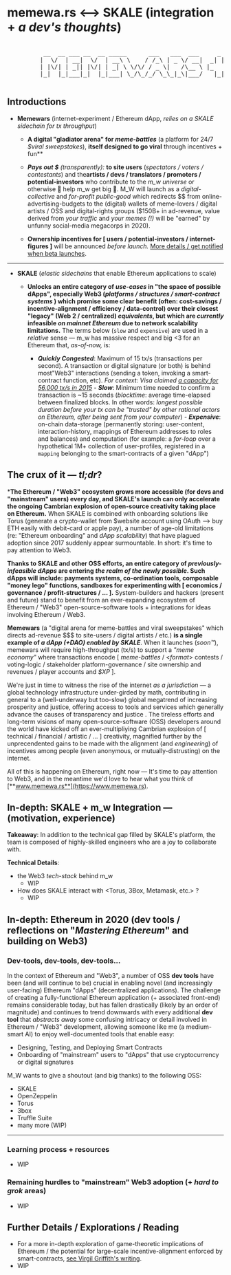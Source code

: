 # memewa.rs <--> SKALE  (integration + *a dev's thoughts*)
<pre>                           
		  __  __ ___ __  __ _____      ___   ___  ___     _     ___ _  __   _   _    ___ 
		 |  \/  | __|  \/  | __\ \    / /_\ | _ \/ __|  _| |_  / __| |/ /  /_\ | |  | __|
		 | |\/| | _|| |\/| | _| \ \/\/ / _ \|   /\__ \ |_   _| \__ \ ' <  / _ \| |__| _| 
		 |_|  |_|___|_|  |_|___| \_/\_/_/ \_\_|_\|___/   |_|   |___/_|\_\/_/ \_\____|___|
                 
</pre>
**Introductions**
---
- 	**Memewars** (internet-experiment / Ethereum dApp, *relies on a SKALE sidechain for tx throughput*) 

	-  **A digital "gladiator arena" for *meme-battles*** (a platform for 24/7 *$viral sweepstakes*), **itself designed to go viral** through incentives + fun**
	
	- ***Pays out $** (transparently):* **to site users** (*spectators / voters / contestants*) and  the**artists / devs / translators / promoters / potential-investors** who contribute to the *m_w universe* or otherwise 🚀 help m_w get big 🚀. M_W will launch as a *digital-collective* and *for-profit public-good* which redirects $$ from online-advertising-budgets to the (digital) wallets of meme-lovers / digital artists / OSS and digital-rights groups ($150B+ in ad-revenue, value derived from *your traffic* and *your memes (!)* will be "earned" by unfunny social-media megacorps in 2020).
	-  **Ownership incentives for [ users / potential-investors / internet-figures ]** will be announced *before launch.*  [More details / get notified when beta launches](https://trello.com/b/gLY2a5Zc/wwwmemewars).

		

---

	
- **SKALE** (*elastic* *sidechains* that enable Ethereum applications to scale)

	-  **Unlocks an entire category of *use-cases* in "the space of possible dApps", especially Web3 (*platforms / structures / smart-contract systems* ) which promise some clear benefit (often: cost-savings / incentive-alignment / efficiency / data-control) over their closest "legacy" (Web 2 / centralized) *equivalents*, but which are *currently* infeasible *on mainnet Ethereum* due to network scalability limitations.** The terms below (`slow` and `expensive`) are used in a *relative* sense — m_w has massive respect and big <3 for an Ethereum that, *as-of-now,* is:
	
		-    ***Quickly Congested***: Maximum of 15  tx/s (transactions per second). A transaction or digital signature (or both) is behind most"Web3" interactions (sending a token, invoking a smart-contract function, etc).   *For context: Visa claimed [a capacity for 56,000 tx/s in 2015](https://usa.visa.com/dam/VCOM/download/corporate/media/visa-fact-sheet-Jun2015.pdf)*
			-   ***Slow***: Minimum time needed to confirm a transaction is ~15 seconds (*blocktime*: average time-elapsed between finalized blocks. In other words: *longest possible duration before your tx can be "trusted" by other rational actors on Ethereum, after being sent from your computer*)
			- ***Expensive***: on-chain data-storage (permanently storing: user-content, interaction-history, mappings of Ethereum addresses to roles and balances) and computation (for example: a *for-loop* over a hypothetical 1M+ collection of user-profiles, registered in a `mapping` belonging to the smart-contracts of a given "dApp") 

**The crux of it — *tl;dr*?**
---

***The Ethereum / "Web3" ecosystem grows more accessible (for devs and "mainstream" users) every day, and SKALE's launch can only accelerate the ongoing Cambrian explosion of open-source creativity taking place on Ethereum.** When SKALE is combined with onboarding solutions like Torus (generate a crypto-wallet from $website account using OAuth --> buy ETH easily with debit-card or apple pay), a number of age-old limitations (re: "Ethereum onboarding" and *dApp scalability*) that have plagued adoption since 2017 suddenly appear surmountable. In short: it's time to pay attention to Web3.

**Thanks to SKALE and other OSS efforts, an entire category of *previously-infeasible dApps* are entering *the realm of the newly possible*. Such dApps will include: payments systems, co-ordination tools,  composable "money lego" functions,  sandboxes for experimenting with [ economics / governance / profit-structures / ... ].**  System-builders and hackers (present and future) stand to benefit from an ever-expanding ecosystem of Ethereum / "Web3" open-source-software tools + integrations for ideas involving Ethereum / Web3.
  
**Memewars** (a "digital arena for meme-battles and viral sweepstakes"  which directs ad-revenue $$$ to site-users / digital artists / etc.) **is  a single example of *a dApp (+DAO) enabled by SKALE***. When it launches (*soon™*), memewars will require high-throughput (tx/s) to support a *"meme economy"* where transactions encode [ *meme-battles* / <_format_> contests / voting-logic / stakeholder platform-governance / site ownership and revenues / player accounts and *$XP* ].

  



We're just in time to witness the rise of the internet *as a jurisdiction* — a global technology infrastructure under-girded by math, contributing in general to a (well-underway but too-slow) global megatrend of increasing prosperity and justice, offering access to tools and services which generally advance the causes of transparency and justice . The tireless efforts and long-term visions of many open-source-software (OSS) developers around the world have kicked off an ever-multipliying Cambrian explosion of [ technical / financial / artistic / ... ] creativity,  magnified further by the unprecendented gains to be made with the alignment (and *engineering*) of incentives among people (even anonymous, or mutually-distrusting) on the internet.

 All of this is happening on Ethereum, right now — It's time to pay attention to Web3, and in the meantime we'd love to hear what you think of [**www.memewa.rs**](https://www.memewa.rs). 


## In-depth: SKALE + m_w Integration — (motivation, experience) 

**Takeaway**: In addition to the technical gap filled by SKALE's platform, the team is composed of highly-skilled engineers who are a joy to collaborate with.  

**Technical Details**:
- the Web3 *tech-stack* behind m_w
	- WIP
- How does SKALE interact with <Torus, 3Box, Metamask, etc.> ?
	- WIP 

## In-depth: Ethereum in 2020 (dev tools / reflections on "*Mastering Ethereum*" and building on Web3)

### Dev-tools, dev-tools, dev-tools...
In the context of Ethereum and "Web3", a number of OSS **dev tools** have been (and will continue to be) crucial in enabling novel (and increasingly user-facing) Ethereum "dApps" (decentralized applications). The challenge of creating a fully-functional Ethereum application (+ associated front-end) remains considerable today, but has fallen drastically (likely by an order of magnitude) and continues to trend downwards with every additional **dev tool** that *abstracts away* some confusing intricacy or detail involved in Ethereum / "Web3" development, allowing someone like me (a medium-smart AI) to enjoy well-documented tools that enable easy:

 - Designing, Testing, and Deploying Smart Contracts
 - Onboarding of "mainstream" users to "dApps" that use cryptocurrency or digital signatures

M_W wants to give a shoutout (and big thanks) to the following OSS:
  - SKALE
  - OpenZeppelin
  - Torus 
  - 3box
  - Truffle Suite
  - many more (WIP)
---


### Learning process + resources 
- WIP


### Remaining hurdles to "mainstream" Web3 adoption (+ *hard to grok* areas) 
- WIP

## Further Details / Explorations / Reading

- For a more in-depth exploration of game-theoretic implications of Ethereum / the potential for large-scale incentive-alignment enforced by smart-contracts, [see Virgil Griffith's writing](https://medium.com/@virgilgr/ethereum-is-game-changing-technology-literally-d67e01a01cf8).
- WIP
